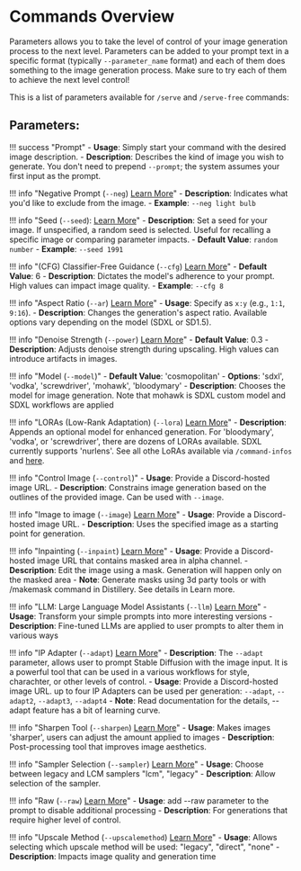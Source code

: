 # Commands Overview

Parameters allows you to take the level of control of your image generation process to the next level. Parameters can be added to your prompt text in a specific format (typically `--parameter_name` format) and each of them does something to the image generation process. Make sure to try each of them to achieve the next level control!

This is a list of parameters available for `/serve` and `/serve-free` commands:

## Parameters:

!!! success "Prompt"
    - **Usage**: Simply start your command with the desired image description.
    - **Description**: Describes the kind of image you wish to generate. You don't need to prepend `--prompt`; the system assumes your first input as the prompt.

!!! info "Negative Prompt (`--neg`) [Learn More](negative_prompt/negative_prompt.md)"
    - **Description**: Indicates what you'd like to exclude from the image.
    - **Example**: `--neg light bulb`

!!! info "Seed (`--seed`): [Learn More](seed/seed.md)"
    - **Description**: Set a seed for your image. If unspecified, a random seed is selected. Useful for recalling a specific image or comparing parameter impacts. 
    - **Default Value**: `random number`
    - **Example**: `--seed 1991`

!!! info "(CFG) Classifier-Free Guidance (`--cfg`) [Learn More](cfg/cfg.md)"
    - **Default Value**: 6
    - **Description**: Dictates the model's adherence to your prompt. High values can impact image quality.
    - **Example**: `--cfg 8`

!!! info "Aspect Ratio (`--ar`) [Learn More](aspect_ratio/aspect_ratio.md)"
    - **Usage**: Specify as `x:y` (e.g., `1:1`, `9:16`).
    - **Description**: Changes the generation's aspect ratio. Available options vary depending on the model (SDXL or SD1.5).

!!! info "Denoise Strength (`--power`) [Learn More](denoise/denoise.md)"
    - **Default Value**: 0.3
    - **Description**: Adjusts denoise strength during upscaling. High values can introduce artifacts in images.

!!! info "Model (`--model`)"
    - **Default Value**: 'cosmopolitan'
    - **Options**: 'sdxl', 'vodka', 'screwdriver', 'mohawk', 'bloodymary'
    - **Description**: Chooses the model for image generation. Note that mohawk is SDXL custom model and SDXL workflows are applied

!!! info "LORAs (Low-Rank Adaptation) (`--lora`) [Learn More](lora/lora.md)"
    - **Description**: Appends an optional model for enhanced generation. For 'bloodymary', 'vodka', or 'screwdriver', there are dozens of LORAs available. SDXL currently supports 'nurlens'. See all othe LoRAs available via `/command-infos` and [here](lora/lora.md).

!!! info "Control Image (`--control`)"
    - **Usage**: Provide a Discord-hosted image URL.
    - **Description**: Constrains image generation based on the outlines of the provided image. Can be used with `--image`.

!!! info "Image to image (`--image`) [Learn More](img2img/img2img.md)" 
    - **Usage**: Provide a Discord-hosted image URL.
    - **Description**: Uses the specified image as a starting point for generation.

!!! info "Inpainting (`--inpaint`) [Learn More](inpaint/inpaint.md)" 
    - **Usage**: Provide a Discord-hosted image URL that contains masked area in alpha channel.
    - **Description**: Edit the image using a mask. Generation will happen only on the masked area
    - **Note**: Generate masks using 3d party tools or with /makemask command in Distillery. See details in Learn more.

!!! info "LLM: Large Language Model Assistants (`--llm`) [Learn More](llm/llm.md)" 
    - **Usage**: Transform your simple prompts into more interesting versions
    - **Description**: Fine-tuned LLMs are applied to user prompts to alter them in various ways

!!! info "IP Adapter (`--adapt`) [Learn More](adapt/adapt.md)"
    - **Description**: The `--adapt` parameter, allows user to prompt Stable Diffusion with the image input. It is a powerful tool that can be used in a various workflows for style, charachter, or other levels of control.
    - **Usage**: Provide a Discord-hosted image URL. up to four IP Adapters can be used per generation: `--adapt`, `--adapt2`, `--adapt3`, `--adapt4`
    - **Note**: Read documentation for the details, --adapt feature has a bit of learning curve.

!!! info "Sharpen Tool (`--sharpen`) [Learn More](sharpen/sharpen.md)" 
    - **Usage**: Makes images 'sharper', users can adjust the amount applied to images
    - **Description**: Post-processing tool that improves image aesthetics.

!!! info "Sampler Selection (`--sampler`) [Learn More](sampler/sampler.md)" 
    - **Usage**: Choose between legacy and LCM samplers "lcm", "legacy"
    - **Description**: Allow selection of the sampler.

!!! info "Raw (`--raw`) [Learn More](raw/raw.md)" 
    - **Usage**: add --raw parameter to the prompt to disable additional processing
    - **Description**: For generations that require higher level of control.

!!! info "Upscale Method (`--upscalemethod`) [Learn More](upscale_method/upscale_method.md)" 
    - **Usage**: Allows selecting which upscale method will be used: "legacy", "direct", "none"
    - **Description**: Impacts image quality and generation time

